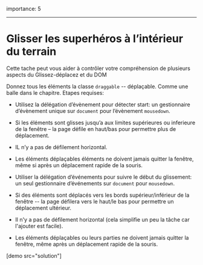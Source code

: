 importance: 5

---

# Glisser les superhéros à l’intérieur du terrain

Cette tache peut vous aider à contrôler votre compréhension de plusieurs aspects du Glissez-déplacez et du DOM

Donnez tous les éléments la classe `draggable` -- déplaçable. Comme une balle dans le chapitre.
Etapes requises:

- Utilisez la délégation d’évènement pour détecter start: un gestionnaire d’évènement unique  sur `document` pour l’évènement  `mousedown`.
- Si les éléments sont glisses jusqu’a aux limites supérieures ou inferieure de la fenêtre – la page défile en haut/bas pour permettre plus de déplacement.
- IL n’y a pas de défilement horizontal.
- Les éléments déplaçables éléments ne doivent jamais quitter la fenêtre, même si après un déplacement  rapide de la souris.

- Utiliser la délégation d’événements pour suivre le début du glissement: un seul gestionnaire d’événements sur `document` pour `mousedown`.
- Si des éléments sont déplacés vers les bords supérieur/inférieur de la fenêtre -- la page défilera vers le haut/le bas pour permettre un déplacement ultérieur.
- Il n'y a pas de défilement horizontal (cela simplifie un peu la tâche car l'ajouter est facile).
- Les éléments déplaçables ou leurs parties ne doivent jamais quitter la fenêtre, même après un déplacement rapide de la souris.

[demo src="solution"]
